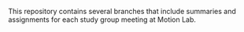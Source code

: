 This repository contains several branches that include summaries and assignments for each study group meeting at Motion Lab.
